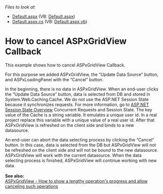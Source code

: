 <!-- default file list -->
*Files to look at*:

* [Default.aspx](./CS/WebSite/Default.aspx) (VB: [Default.aspx](./VB/WebSite/Default.aspx))
* [Default.aspx.cs](./CS/WebSite/Default.aspx.cs) (VB: [Default.aspx.vb](./VB/WebSite/Default.aspx.vb))
<!-- default file list end -->
# How to cancel ASPxGridView Callback


<p>This example shows how to cancel ASPxGridView Callback.</p>
<p>For this purpose we added ASPxGridView, the “Update Data Source” button, and ASPxLoadingPanel with the “Cancel” button.</p>
<p>In the beginning, there is no data in ASPxGridView. When an end-user clicks the “Update Data Source” button, data is selected from DB and stored in System.Web.Caching.Cache. We do not use the ASP.NET Session State because it synchronizes requests. For more information, go to <a href="http://msdn.microsoft.com/en-us/library/ms178581.aspx"><u>ASP.NET Session State Overview</u></a> Concurrent Requests and Session State. The key value of the Cache is a string variable. It emulates a unique user id. In a real project replace this variable with a unique value of a real user id. After that ASPxGridView is refreshed on the client side and binds to a new datasource.</p>
<p>An end-user can abort the data selecting process by clicking the “Cancel” button. In this case, data is selected from the DB but ASPxGridView will not be refreshed on the client side and will not be bound to the new datasource. ASPxGridView will work with the current datasource. When the data selecting process is finished, ASPxGridView will continue working with new data.<br><br><strong>See also:</strong><br><a href="https://www.devexpress.com/Support/Center/p/T518056">ASPxGridView - How to show a lengthy operation's progress and allow canceling such operations</a></p>

<br/>


